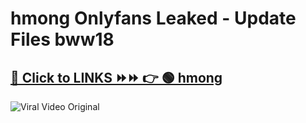 
 # hmong Onlyfans Leaked - Update Files bww18

## <h2><a href="https://clipsfans.com/hmong&ref=git">🔗 Click to LINKS ⏩⏩ 👉 🟢 hmong </a></h2>

<a href="https://clipsfans.com/hmong&ref=git" rel="nofollow" data-target="animated-image.originalLink"><img src="https://i.ibb.co.com/xMMVF88/686577567.gif" alt="Viral Video Original" style="max-width: 100%; display: inline-block;" data-target="animated-image.originalImage"></a>

